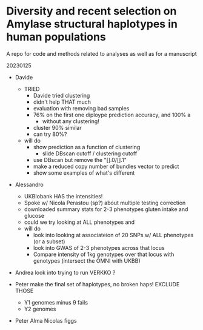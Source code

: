# Diversity and recent selection on Amylase structural haplotypes in human populations

A repo for code and methods related to analyses as well as for a manuscript



20230125

- Davide
    - TRIED
        - Davide tried clustering
        - didn't help THAT much
        - evaluation with removing bad samples
        - 76% on the first one diploype prediction accuracy, and 100%  a
            - without any clustering!
        - cluster 90% similar
        - can try 80%?
    - will do
        - show prediction as a function of clustering
            - slide DBscan cutoff / clustering cutoff
        - use DBscan but remove the "[].0/[].1"
        - make a reduced copy number of bundles vector to predict
        - show some examples of what's different
- Alessandro
    - UKBIobank HAS the intensities!
    - Spoke w/ Nicola Perastou (sp?) about multiple testing correction
    - downloaded summary stats for 2-3 phenotypes gluten intake and glucose 
    - could we try looking at ALL phenotypes and 
    - will do
        - look into looking at associateion of 20 SNPs w/ ALL phenotypes (or a subset)
        - look into GWAS of 2-3 phenotypes across that locus
        - Compare intensity of 1kg genotypes over that locus with genotypes (intersect the OMNI with UKBB)

- Andrea look into trying to run VERKKO ?
- Peter make the final set of haplotypes, no broken haps! EXCLUDE THOSE
    - Y1 genomes minus 9 fails
    - Y2 genomes 
- Peter Alma Nicolas figgs




